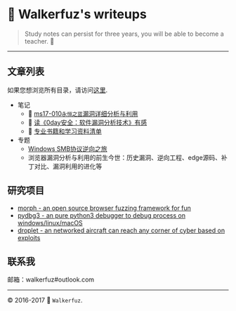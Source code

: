 # :moyai: Walkerfuz's writeups

> Study notes can persist for three years, you will be able to become a teacher. :watermelon:

------

## 文章列表

如果您想浏览所有目录，请访问[这里](./notes).

* 笔记
  * :syringe: [ms17-010`永恒之蓝`漏洞详细分析与利用](./notes/exploit_ms17_010_windows_smb_eternal_blue_analysis_and_exploit.md)
  * :green_book: [读《0day安全：软件漏洞分析技术》有感](./notes/book_review_about_0day_security_second_edition.md)
  * :green_book: [专业书籍和学习资料清单](./notes/book_professional_books_and_learning_materials_reading_list.md)
* 专题
  * [Windows SMB协议逆向之旅](./notes/series_windows_smb_protocol_reverse_engineering.md)
  * 浏览器漏洞分析与利用的前生今世：历史漏洞、逆向工程、edge源码、补丁对比、漏洞利用的进化等

## 研究项目

* [morph - an open source browser fuzzing framework for fun](https://github.com/walkerfuz/morph)
* [pydbg3 - an pure python3 debugger to debug process on windows/linux/macOS](https://github.com/walkerfuz/pydbg3)
* [droplet - an networked aircraft can reach any corner of cyber based on exploits](https://github.com/walkerfuz/droplet)

## 联系我

邮箱：walkerfuz#outlook.com

------
:copyright: 2016-2017  :rocket: `Walkerfuz`.
